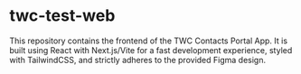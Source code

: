 # twc-test-web
This repository contains the frontend of the TWC Contacts Portal App. It is built using React with Next.js/Vite for a fast development experience, styled with TailwindCSS, and strictly adheres to the provided Figma design.
